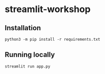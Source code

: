 # streamlit-workshop

## Installation

`python3 -m pip install -r requirements.txt`

## Running locally

`streamlit run app.py`
